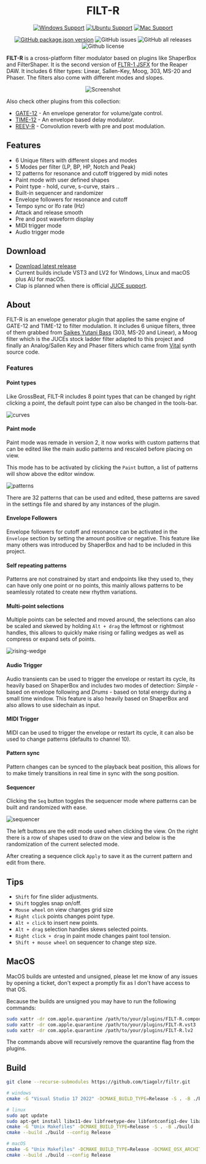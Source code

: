 <h1 align="center">
  <!-- <img src="doc/logo.png" width="200" style="padding: 5px;" /> -->
  FILT-R
  <br>
</h1>
<div align="center">

[![Windows Support](https://img.shields.io/badge/Windows-0078D6?style=for-the-badge&logo=windows&logoColor=white)](https://github.com/tiagolr/filtr/releases)
[![Ubuntu Support](https://img.shields.io/badge/Linux-E95420?style=for-the-badge&logo=linux&logoColor=white)](https://github.com/tiagolr/filtr/releases)
[![Mac Support](https://img.shields.io/badge/MACOS-adb8c5?style=for-the-badge&logo=macos&logoColor=white)](https://github.com/tiagolr/filtr/releases)

</div>
<div align="center">

[![GitHub package.json version](https://img.shields.io/github/v/release/tiagolr/filtr?color=%40&label=latest)](https://github.com/tiagolr/filtr/releases/latest)
![GitHub issues](https://img.shields.io/github/issues-raw/tiagolr/filtr)
![GitHub all releases](https://img.shields.io/github/downloads/tiagolr/filtr/total)
![Github license](https://img.shields.io/github/license/tiagolr/filtr)

</div>

**FILT-R** is a cross-platform filter modulator based on plugins like ShaperBox and FilterShaper. It is the second version of [FLTR-1 JSFX](https://github.com/tiagolr/tilr_jsfx?tab=readme-ov-file#fltr-1) for the Reaper DAW.
It includes 6 filter types: Linear, Sallen-Key, Moog, 303, MS-20 and Phaser. The filters also come with different modes and slopes.

<div align="center">

![Screenshot](./doc/filtr.png)

</div>


Also check other plugins from this collection:

* [GATE-12](https://github.com/tiagolr/gate12) - An envelope generator for volume/gate control.
* [TIME-12](https://github.com/tiagolr/time12) - An envelope based delay modulator.
* [REEV-R](https://github.com/tiagolr/reevr) - Convolution reverb with pre and post modulation.

## Features

  * 6 Unique filters with different slopes and modes
  * 5 Modes per filter (LP, BP, HP, Notch and Peak)
  * 12 patterns for resonance and cutoff triggered by midi notes
  * Paint mode with user defined shapes
  * Point type - hold, curve, s-curve, stairs ..
  * Built-in sequencer and randomizer
  * Envelope followers for resonance and cutoff
  * Tempo sync or lfo rate (Hz)
  * Attack and release smooth
  * Pre and post waveform display
  * MIDI trigger mode
  * Audio trigger mode

## Download

* [Download latest release](https://github.com/tiagolr/filtr/releases)
* Current builds include VST3 and LV2 for Windows, Linux and macOS plus AU for macOS.
* Clap is planned when there is official [JUCE support](https://juce.com/blog/juce-roadmap-update-q3-2024/).

## About

FILT-R is an envelope generator plugin that applies the same engine of GATE-12 and TIME-12 to filter modulation. It includes 6 unique filters, three of them grabbed from [Saikes Yutani Bass](https://github.com/JoepVanlier/JSFX) (303, MS-20 and Linear), a Moog filter which is the JUCEs stock ladder filter adapted to this project and finally an Analog/Sallen Key and Phaser filters which came from [Vital](https://github.com/mtytel/vital) synth source code.

### Features

#### Point types

Like GrossBeat, FILT-R includes 8 point types that can be changed by right clicking a point, the default point type can also be changed in the tools-bar.

![curves](/doc/curves.png)

#### Paint mode

Paint mode was remade in version 2, it now works with custom patterns that can be edited like the main audio patterns and rescaled before placing on view.

This mode has to be activated by clicking the `Paint` button, a list of patterns will show above the editor window.

![patterns](/doc/patterns.png)

There are 32 patterns that can be used and edited, these patterns are saved in the settings file and shared by any instances of the plugin.

#### Envelope Followers

Envelope followers for cutoff and resonance can be activated in the `Envelope` section by setting the amount positive or negative. This feature like many others was introduced by ShaperBox and had to be included in this project.

#### Self repeating patterns

Patterns are not constrained by start and endpoints like they used to, they can have only one point or no points, this mainly allows patterns to be seamlessly rotated to create new rhythm variations.

#### Multi-point selections

Multiple points can be selected and moved around, the selections can also be scaled and skewed by holding `Alt + drag` the leftmost or rightmost handles, this allows to quickly make rising or falling wedges as well as compress or expand sets of points.

![rising-wedge](/doc/rising-wedge.png)

#### Audio Trigger

Audio transients can be used to trigger the envelope or restart its cycle, its heavily based on ShaperBox and includes two modes of detection: *Simple* - based on envelope following and *Drums* - based on total energy during a small time window. This feature is also heavily based on ShaperBox and also allows to use sidechain as input.

#### MIDI Trigger

MIDI can be used to trigger the envelope or restart its cycle, it can also be used to change patterns (defaults to channel 10).

#### Pattern sync

Pattern changes can be synced to the playback beat position, this allows for to make timely transitions in real time in sync with the song position.

#### Sequencer

Clicking the `Seq` button toggles the sequencer mode where patterns can be built and randomized with ease.

![sequencer](/doc/sequencer.png)

The left buttons are the edit mode used when clicking the view. On the right there is a row of shapes used to draw on the view and below is the randomization of the current selected mode.

After creating a sequence click `Apply` to save it as the current pattern and edit from there.

## Tips

- `Shift` for fine slider adjustments.
- `Shift` toggles snap on/off.
- `Mouse wheel` on view changes grid size
- `Right click` points changes point type.
- `Alt + click` to insert new points.
- `Alt + drag` selection handles skews selected points.
- `Right click + drag` in paint mode changes paint tool tension.
- `Shift + mouse wheel` on sequencer to change step size.

## MacOS

MacOS builds are untested and unsigned, please let me know of any issues by opening a ticket, don't expect a promptly fix as I don't have access to that OS.

Because the builds are unsigned you may have to run the following commands:

```bash
sudo xattr -dr com.apple.quarantine /path/to/your/plugins/FILT-R.component
sudo xattr -dr com.apple.quarantine /path/to/your/plugins/FILT-R.vst3
sudo xattr -dr com.apple.quarantine /path/to/your/plugins/FILT-R.lv2
```

The commands above will recursively remove the quarantine flag from the plugins.

## Build

```bash
git clone --recurse-submodules https://github.com/tiagolr/filtr.git

# windows
cmake -G "Visual Studio 17 2022" -DCMAKE_BUILD_TYPE=Release -S . -B ./build

# linux
sudo apt update
sudo apt-get install libx11-dev libfreetype-dev libfontconfig1-dev libasound2-dev libxrandr-dev libxinerama-dev libxcursor-dev
cmake -G "Unix Makefiles" -DCMAKE_BUILD_TYPE=Release -S . -B ./build
cmake --build ./build --config Release

# macOS
cmake -G "Unix Makefiles" -DCMAKE_BUILD_TYPE=Release -DCMAKE_OSX_ARCHITECTURES="x86_64;arm64" -S . -B ./build
cmake --build ./build --config Release
```
